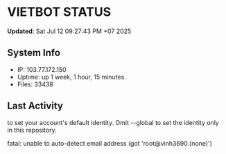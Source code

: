 # VIETBOT STATUS
**Updated**: Sat Jul 12 09:27:43 PM +07 2025

## System Info
- IP: 103.77.172.150
- Uptime: up 1 week, 1 hour, 15 minutes
- Files: 33438

## Last Activity

to set your account's default identity.
Omit --global to set the identity only in this repository.

fatal: unable to auto-detect email address (got 'root@vinh3690.(none)')
